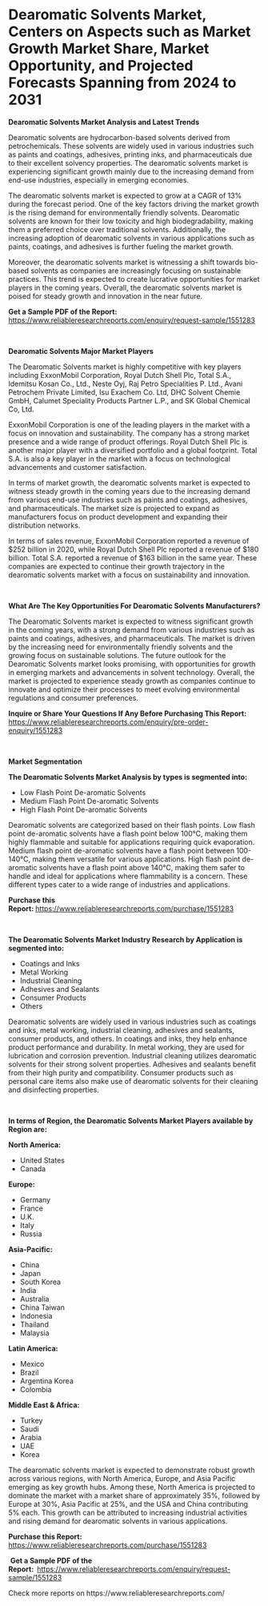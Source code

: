 <p><h1>Dearomatic Solvents Market, Centers on Aspects such as Market Growth Market Share, Market Opportunity, and Projected Forecasts Spanning from 2024 to 2031</h1></p><p><strong>Dearomatic Solvents Market Analysis and Latest Trends</strong></p>
<p><p>Dearomatic solvents are hydrocarbon-based solvents derived from petrochemicals. These solvents are widely used in various industries such as paints and coatings, adhesives, printing inks, and pharmaceuticals due to their excellent solvency properties. The dearomatic solvents market is experiencing significant growth mainly due to the increasing demand from end-use industries, especially in emerging economies.</p><p>The dearomatic solvents market is expected to grow at a CAGR of 13% during the forecast period. One of the key factors driving the market growth is the rising demand for environmentally friendly solvents. Dearomatic solvents are known for their low toxicity and high biodegradability, making them a preferred choice over traditional solvents. Additionally, the increasing adoption of dearomatic solvents in various applications such as paints, coatings, and adhesives is further fueling the market growth.</p><p>Moreover, the dearomatic solvents market is witnessing a shift towards bio-based solvents as companies are increasingly focusing on sustainable practices. This trend is expected to create lucrative opportunities for market players in the coming years. Overall, the dearomatic solvents market is poised for steady growth and innovation in the near future.</p></p>
<p><strong>Get a Sample PDF of the Report:&nbsp;</strong> <a href="https://www.reliableresearchreports.com/enquiry/request-sample/1551283">https://www.reliableresearchreports.com/enquiry/request-sample/1551283</a></p>
<p>&nbsp;</p>
<p><strong>Dearomatic Solvents Major Market Players</strong></p>
<p><p>The Dearomatic Solvents market is highly competitive with key players including ExxonMobil Corporation, Royal Dutch Shell Plc, Total S.A., Idemitsu Kosan Co., Ltd., Neste Oyj, Raj Petro Specialities P. Ltd., Avani Petrochem Private Limited, Isu Exachem Co. Ltd, DHC Solvent Chemie GmbH, Calumet Speciality Products Partner L.P., and SK Global Chemical Co, Ltd.</p><p>ExxonMobil Corporation is one of the leading players in the market with a focus on innovation and sustainability. The company has a strong market presence and a wide range of product offerings. Royal Dutch Shell Plc is another major player with a diversified portfolio and a global footprint. Total S.A. is also a key player in the market with a focus on technological advancements and customer satisfaction.</p><p>In terms of market growth, the dearomatic solvents market is expected to witness steady growth in the coming years due to the increasing demand from various end-use industries such as paints and coatings, adhesives, and pharmaceuticals. The market size is projected to expand as manufacturers focus on product development and expanding their distribution networks.</p><p>In terms of sales revenue, ExxonMobil Corporation reported a revenue of $252 billion in 2020, while Royal Dutch Shell Plc reported a revenue of $180 billion. Total S.A. reported a revenue of $163 billion in the same year. These companies are expected to continue their growth trajectory in the dearomatic solvents market with a focus on sustainability and innovation.</p></p>
<p>&nbsp;</p>
<p><strong>What Are The Key Opportunities For Dearomatic Solvents Manufacturers?</strong></p>
<p><p>The Dearomatic Solvents market is expected to witness significant growth in the coming years, with a strong demand from various industries such as paints and coatings, adhesives, and pharmaceuticals. The market is driven by the increasing need for environmentally friendly solvents and the growing focus on sustainable solutions. The future outlook for the Dearomatic Solvents market looks promising, with opportunities for growth in emerging markets and advancements in solvent technology. Overall, the market is projected to experience steady growth as companies continue to innovate and optimize their processes to meet evolving environmental regulations and consumer preferences.</p></p>
<p><strong>Inquire or Share Your Questions If Any Before Purchasing This Report:</strong> <a href="https://www.reliableresearchreports.com/enquiry/pre-order-enquiry/1551283">https://www.reliableresearchreports.com/enquiry/pre-order-enquiry/1551283</a></p>
<p>&nbsp;</p>
<p><strong>Market Segmentation</strong></p>
<p><strong>The Dearomatic Solvents Market Analysis by types is segmented into:</strong></p>
<p><ul><li>Low Flash Point De-aromatic Solvents</li><li>Medium Flash Point De-aromatic Solvents</li><li>High Flash Point De-aromatic Solvents</li></ul></p>
<p><p>Dearomatic solvents are categorized based on their flash points. Low flash point de-aromatic solvents have a flash point below 100°C, making them highly flammable and suitable for applications requiring quick evaporation. Medium flash point de-aromatic solvents have a flash point between 100-140°C, making them versatile for various applications. High flash point de-aromatic solvents have a flash point above 140°C, making them safer to handle and ideal for applications where flammability is a concern. These different types cater to a wide range of industries and applications.</p></p>
<p><strong>Purchase this Report:&nbsp;</strong><a href="https://www.reliableresearchreports.com/purchase/1551283">https://www.reliableresearchreports.com/purchase/1551283</a></p>
<p>&nbsp;</p>
<p><strong>The Dearomatic Solvents Market Industry Research by Application is segmented into:</strong></p>
<p><ul><li>Coatings and Inks</li><li>Metal Working</li><li>Industrial Cleaning</li><li>Adhesives and Sealants</li><li>Consumer Products</li><li>Others</li></ul></p>
<p><p>Dearomatic solvents are widely used in various industries such as coatings and inks, metal working, industrial cleaning, adhesives and sealants, consumer products, and others. In coatings and inks, they help enhance product performance and durability. In metal working, they are used for lubrication and corrosion prevention. Industrial cleaning utilizes dearomatic solvents for their strong solvent properties. Adhesives and sealants benefit from their high purity and compatibility. Consumer products such as personal care items also make use of dearomatic solvents for their cleaning and disinfecting properties.</p></p>
<p>&nbsp;</p>
<p><strong>In terms of Region, the Dearomatic Solvents Market Players available by Region are:</strong></p>
<p>
    <p> <strong> North America: </strong>
        <ul>
            <li>United States</li>
            <li>Canada</li>
        </ul>
        </p> 
    <p> <strong> Europe: </strong>
        <ul>
            <li>Germany</li>
            <li>France</li>
            <li>U.K.</li>
            <li>Italy</li>
            <li>Russia</li>
        </ul>
        </p> 
    <p> <strong> Asia-Pacific: </strong>
        <ul>
            <li>China</li>
            <li>Japan</li>
            <li>South Korea</li>
            <li>India</li>
            <li>Australia</li>
            <li>China Taiwan</li>
            <li>Indonesia</li>
            <li>Thailand</li>
            <li>Malaysia</li>
        </ul>
        </p> 
    <p> <strong> Latin America: </strong>
        <ul>
            <li>Mexico</li>
            <li>Brazil</li>
            <li>Argentina Korea</li>
            <li>Colombia</li>
        </ul>
        </p> 
    <p> <strong> Middle East & Africa: </strong>
        <ul>
            <li>Turkey</li>
            <li>Saudi</li>
            <li>Arabia</li>
            <li>UAE</li>
            <li>Korea</li>
        </ul>
    </p>
    </p>
<p><p>The dearomatic solvents market is expected to demonstrate robust growth across various regions, with North America, Europe, and Asia Pacific emerging as key growth hubs. Among these, North America is projected to dominate the market with a market share of approximately 35%, followed by Europe at 30%, Asia Pacific at 25%, and the USA and China contributing 5% each. This growth can be attributed to increasing industrial activities and rising demand for dearomatic solvents in various applications.</p></p>
<p><strong>Purchase this Report: </strong><a href="https://www.reliableresearchreports.com/purchase/1551283">https://www.reliableresearchreports.com/purchase/1551283</a></p>
<p>&nbsp;<strong>Get a Sample PDF of the Report:&nbsp;&nbsp;</strong><a href="https://www.reliableresearchreports.com/enquiry/request-sample/1551283">https://www.reliableresearchreports.com/enquiry/request-sample/1551283</a></p>
<p><strong></strong></p>
<p>Check more reports on https://www.reliableresearchreports.com/</p>
